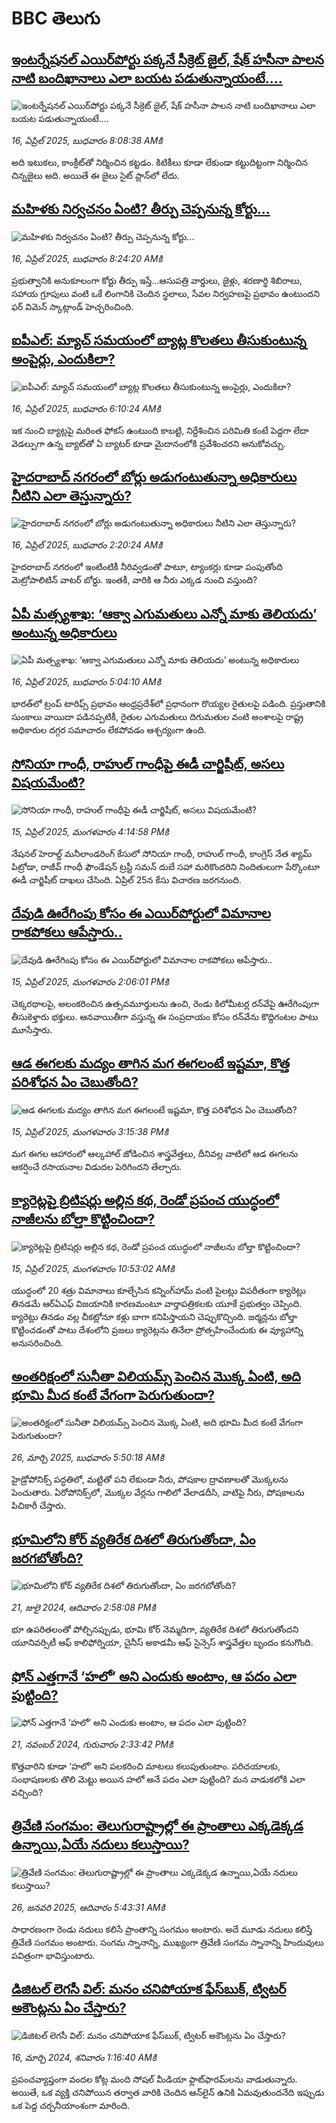 # BBC తెలుగు## [ఇంటర్నేషనల్ ఎయిర్‌పోర్టు పక్కనే సీక్రెట్ జైల్, షేక్ హసీనా పాలన నాటి బందిఖానాలు ఎలా బయట పడుతున్నాయంటే....](https://www.bbc.com/telugu/articles/cm2xzepl7yno?at_campaign=githubrss)![ఇంటర్నేషనల్ ఎయిర్‌పోర్టు పక్కనే సీక్రెట్ జైల్, షేక్ హసీనా పాలన నాటి బందిఖానాలు ఎలా బయట పడుతున్నాయంటే....](https://ichef.bbci.co.uk/ace/standard/240/cpsprodpb/62df/live/c173c180-1a9a-11f0-a455-cf1d5f751d2f.jpg)_16, ఏప్రిల్ 2025, బుధవారం 8:08:38 AMకి_అది ఇటుకలు, కాంక్రీట్‌తో నిర్మించిన కట్టడం. కిటికీలు కూడా లేకుండా కట్టుదిట్టంగా నిర్మించిన చిన్నజైలు అది. అయితే ఈ జైలు సైట్‌ ప్లాన్‌లో లేదు.## [మహిళకు నిర్వచనం ఏంటి? తీర్పు చెప్పనున్న కోర్టు...](https://www.bbc.com/telugu/articles/c4g7z0g9l05o?at_campaign=githubrss)![మహిళకు నిర్వచనం ఏంటి? తీర్పు చెప్పనున్న కోర్టు...](https://ichef.bbci.co.uk/ace/standard/240/cpsprodpb/d999/live/189e4aa0-1a9d-11f0-b1b3-7358f8d35a35.jpg)_16, ఏప్రిల్ 2025, బుధవారం 8:24:20 AMకి_ప్రభుత్వానికి అనుకూలంగా కోర్టు  తీర్పు ఇస్తే...ఆసుపత్రి వార్డులు, జైళ్లు, శరణార్థి శిబిరాలు, సహాయ గ్రూపులు వంటి ఒకే లింగానికి చెందిన స్థలాలు, సేవల నిర్వహణపై ప్రభావం ఉంటుందని ఫర్ విమెన్ స్కాట్లాండ్ హెచ్చరించింది.## [ఐపీఎల్: మ్యాచ్‌ సమయంలో బ్యాట్ల  కొలతలు తీసుకుంటున్న అంపైర్లు, ఎందుకిలా?](https://www.bbc.com/telugu/articles/crkxje4yrkvo?at_campaign=githubrss)![ఐపీఎల్: మ్యాచ్‌ సమయంలో బ్యాట్ల  కొలతలు తీసుకుంటున్న అంపైర్లు, ఎందుకిలా?](https://ichef.bbci.co.uk/ace/standard/240/cpsprodpb/4cbd/live/17efb390-1a7b-11f0-8e7c-bf1583a0b12f.jpg)_16, ఏప్రిల్ 2025, బుధవారం 6:10:24 AMకి_ఇక నుంచి బ్యాట్లపై మరింత ఫోకస్ ఉంటుంది కాబట్టి, నిర్దేశించిన పరిమితి కంటే పెద్దగా లేదా వెడల్పుగా ఉన్న బ్యాట్‌తో ఏ బ్యాటర్ కూడా మైదానంలోకి ప్రవేశించరని అనుకోవచ్చు.## [హైదరాబాద్‌ నగరంలో బోర్లు అడుగంటుతున్నా అధికారులు నీటిని ఎలా తెస్తున్నారు?](https://www.bbc.com/telugu/articles/c9vedzexelvo?at_campaign=githubrss)![హైదరాబాద్‌ నగరంలో బోర్లు అడుగంటుతున్నా అధికారులు నీటిని ఎలా తెస్తున్నారు?](https://ichef.bbci.co.uk/ace/standard/240/cpsprodpb/b045/live/5e693040-1a16-11f0-a455-cf1d5f751d2f.jpg)_16, ఏప్రిల్ 2025, బుధవారం 2:20:24 AMకి_హైదరాబాద్ నగరంలో ఇంటింటికీ నీరివ్వడంతో పాటూ, ట్యాంకర్లు కూడా పంపుతోంది మెట్రోపాలిటిన్ వాటర్ బోర్డు. ఇంతకీ, వారికి ఆ నీరు ఎక్కడ నుంచి వస్తుంది?## [ఏపీ మత్స్యశాఖ: ‘ఆక్వా ఎగుమతులు ఎన్నో మాకు తెలియదు’ అంటున్న అధికారులు ](https://www.bbc.com/telugu/articles/c1wddxpj182o?at_campaign=githubrss)![ఏపీ మత్స్యశాఖ: ‘ఆక్వా ఎగుమతులు ఎన్నో మాకు తెలియదు’ అంటున్న అధికారులు ](https://ichef.bbci.co.uk/ace/standard/240/cpsprodpb/0c6d/live/6a5f5ea0-1a7b-11f0-8e7c-bf1583a0b12f.jpg)_16, ఏప్రిల్ 2025, బుధవారం 5:04:10 AMకి_భారత్‌లో ట్రంప్ టారిఫ్స్ ప్రభావం ఆంధ్రప్రదేశ్‌లో ప్రధానంగా రొయ్యల రైతులపై పడింది. ప్రస్తుతానికి సుంకాలు వాయిదా పడినప్పటికీ, రైతుల ఎగుమతులు దిగుమతుల వంటి అంశాలపై రాష్ట్ర అధికారుల దగ్గర సమాచారం లేకపోవడం ఆశ్చర్యంగా ఉంది.## [సోనియా గాంధీ, రాహుల్‌‌ గాంధీపై ఈడీ చార్జిషీట్, అసలు విషయమేంటి? ](https://www.bbc.com/telugu/articles/c4g8j3rn400o?at_campaign=githubrss)![సోనియా గాంధీ, రాహుల్‌‌ గాంధీపై ఈడీ చార్జిషీట్, అసలు విషయమేంటి? ](https://ichef.bbci.co.uk/ace/standard/240/cpsprodpb/6eca/live/4645c110-1a14-11f0-95f9-83e0a180f556.jpg)_15, ఏప్రిల్ 2025, మంగళవారం 4:14:58 PMకి_నేషనల్ హెరాల్డ్ మనీలాండరింగ్ కేసులో సోనియా గాంధీ, రాహుల్ గాంధీ, కాంగ్రెస్‌ నేత శ్యామ్ పిట్రోడా, రాజీవ్ గాంధీ ఫౌండేషన్ ట్రస్టీ సమన్ దుబే సహా మరికొందరిని నిందితులుగా పేర్కొంటూ ఈడీ చార్జిషీట్ దాఖలు చేసింది. ఏప్రిల్ 25న కేసు విచారణ జరగనుంది.## [దేవుడి ఊరేగింపు కోసం ఈ ఎయిర్‌పోర్టులో విమానాల రాకపోకలు ఆపేస్తారు..](https://www.bbc.com/telugu/articles/cn804kyx01lo?at_campaign=githubrss)![దేవుడి ఊరేగింపు కోసం ఈ ఎయిర్‌పోర్టులో విమానాల రాకపోకలు ఆపేస్తారు..](https://ichef.bbci.co.uk/ace/standard/240/cpsprodpb/9a18/live/31c18790-19e4-11f0-b1b3-7358f8d35a35.jpg)_15, ఏప్రిల్ 2025, మంగళవారం 2:06:01 PMకి_చెక్కరథాలపై, అలంకరించిన ఉత్సవమూర్తులను ఉంచి, రెండు కిలోమీటర్ల రన్‌వేపై ఊరేగింపుగా తీసుకెళ్తారు భక్తులు. ఆనవాయితీగా వస్తున్న ఈ సంప్రదాయం కోసం రన్‌వేను కొద్దిగంటల పాటు మూసేస్తారు.## [ఆడ ఈగలకు మద్యం తాగిన మగ ఈగలంటే ఇష్టమా, కొత్త పరిశోధన ఏం చెబుతోంది? ](https://www.bbc.com/telugu/articles/cx2v5vznd6mo?at_campaign=githubrss)![ఆడ ఈగలకు మద్యం తాగిన మగ ఈగలంటే ఇష్టమా, కొత్త పరిశోధన ఏం చెబుతోంది? ](https://ichef.bbci.co.uk/ace/standard/240/cpsprodpb/f52c/live/6a441510-1291-11f0-b8f6-491a70090940.jpg)_15, ఏప్రిల్ 2025, మంగళవారం 3:15:38 PMకి_మగ ఈగల ఆహారంలో ఆల్కహాల్ జోడించిన శాస్త్రవేత్తలు, దీనివల్ల వాటిలో ఆడ ఈగలను ఆకర్షించే రసాయనాల విడుదల పెరిగిందని తేల్చారు.## [క్యారెట్లపై బ్రిటిషర్లు అల్లిన కథ, రెండో ప్రపంచ యుద్ధంలో నాజీలను బోల్తా కొట్టించిందా?](https://www.bbc.com/telugu/articles/cevde91lk9eo?at_campaign=githubrss)![క్యారెట్లపై బ్రిటిషర్లు అల్లిన కథ, రెండో ప్రపంచ యుద్ధంలో నాజీలను బోల్తా కొట్టించిందా?](https://ichef.bbci.co.uk/ace/standard/240/cpsprodpb/cd84/live/917fd410-1251-11f0-a75c-b716eb718e3b.png)_15, ఏప్రిల్ 2025, మంగళవారం 10:53:02 AMకి_యుద్ధంలో 20 శత్రు విమానాలు కూల్చేసిన కన్నింగ్‌హామ్ వంటి పైలట్లు విపరీతంగా క్యారెట్లు తినడమే ఆర్‌ఏఎఫ్ విజయానికి కారణమంటూ వార్తాపత్రికలకు యూకే ప్రభుత్వం చెప్పింది. క్యారెట్లు తినడం వల్ల చీకట్లోనూ కళ్లు బాగా కనిపిస్తాయని చెప్పుకొచ్చింది. జర్మన్లను బోల్తా కొట్టించడంతో పాటు దేశంలోని ప్రజలు క్యారెట్లను తినేలా ప్రోత్సహించేందుకు ఈ వ్యూహాన్ని అనుసరించింది.## [అంతరిక్షంలో సునీతా విలియమ్స్ పెంచిన మొక్క ఏంటి, అది భూమి మీద కంటే వేగంగా పెరుగుతుందా?](https://www.bbc.com/telugu/articles/c1mn43gmj39o?at_campaign=githubrss)![అంతరిక్షంలో సునీతా విలియమ్స్ పెంచిన మొక్క ఏంటి, అది భూమి మీద కంటే వేగంగా పెరుగుతుందా?](https://ichef.bbci.co.uk/ace/standard/240/cpsprodpb/931a/live/71e4f570-0966-11f0-94d4-6f954f5dcfa3.jpg)_26, మార్చి 2025, బుధవారం 5:50:18 AMకి_హైడ్రోపోనిక్స్‌ పద్ధతిలో, మట్టితో పని లేకుండా నీరు, పోషకాల ద్రావణాలతో మొక్కలను పెంచుతారు. ఏరోపోనిక్స్‌లో, మొక్కల వేర్లను గాలిలో వేలాడదీసి, వాటిపై నీరు, పోషకాలను పిచికారీ చేస్తారు.## [భూమిలోని కోర్ వ్యతిరేక దిశలో తిరుగుతోందా, ఏం జరగబోతోంది?](https://www.bbc.com/telugu/articles/crgr7rnd7g4o?at_campaign=githubrss)![భూమిలోని కోర్ వ్యతిరేక దిశలో తిరుగుతోందా, ఏం జరగబోతోంది?](https://ichef.bbci.co.uk/ace/standard/240/cpsprodpb/cc28/live/4457bc00-3ec3-11ef-b2f4-77406157b906.jpg)_21, జులై 2024, ఆదివారం 2:58:08 PMకి_భూ ఉపరితలంతో పోల్చినప్పుడు, భూమి కోర్ నెమ్మదిగా, వ్యతిరేక దిశలో తిరుగుతోందని యూనివర్సిటీ ఆఫ్ కాలిఫోర్నియా, చైనీస్ అకాడమీ ఆఫ్ సైన్సెస్‌ శాస్త్రవేత్తల బృందం కనుగొంది.## [ఫోన్ ఎత్తగానే ‘హలో’ అని ఎందుకు అంటాం, ఆ పదం ఎలా పుట్టింది?](https://www.bbc.com/telugu/articles/cgj7x7gdjq4o?at_campaign=githubrss)![ఫోన్ ఎత్తగానే ‘హలో’ అని ఎందుకు అంటాం, ఆ పదం ఎలా పుట్టింది?](https://ichef.bbci.co.uk/ace/standard/240/cpsprodpb/0618/live/7a20ebb0-a807-11ef-b21e-5359bd56d02f.jpg)_21, నవంబర్ 2024, గురువారం 2:33:42 PMకి_కొత్తవారిని కూడా ‘హలో’ అని పలకరించి మాటలు కలుపుతుంటాం.  పరిచయాలకు, సంభాషణలకు తొలి మెట్టు అయిన హలో అనే పదం ఎలా పుట్టింది? మన వాడుకలోకి ఎలా వచ్చింది?## [త్రివేణి సంగమం: తెలుగురాష్ట్రాల్లో ఈ ప్రాంతాలు ఎక్కడెక్కడ ఉన్నాయి,ఏయే నదులు కలుస్తాయి? ](https://www.bbc.com/telugu/articles/cz7elrr17jeo?at_campaign=githubrss)![త్రివేణి సంగమం: తెలుగురాష్ట్రాల్లో ఈ ప్రాంతాలు ఎక్కడెక్కడ ఉన్నాయి,ఏయే నదులు కలుస్తాయి? ](https://ichef.bbci.co.uk/ace/standard/240/cpsprodpb/9dad/live/7f50e780-da42-11ef-a37f-eba91255dc3d.jpg)_26, జనవరి 2025, ఆదివారం 5:43:31 AMకి_సాధారణంగా రెండు నదులు కలిసే ప్రాంతాన్ని సంగమం అంటారు. అదే మూడు నదులు కలిస్తే త్రివేణి సంగమం అంటారు. సంగమ స్నానాన్ని, ముఖ్యంగా త్రివేణి సంగమ స్నానాన్ని హిందువులు పవిత్రంగా భావిస్తుంటారు.## [డిజిటల్ లెగసీ విల్: మనం చనిపోయాక ఫేస్‌బుక్, ట్విటర్‌ అకౌంట్లను ఏం చేస్తారు?](https://www.bbc.com/telugu/articles/cx0zl1qeyq2o?at_campaign=githubrss)![డిజిటల్ లెగసీ విల్: మనం చనిపోయాక ఫేస్‌బుక్, ట్విటర్‌ అకౌంట్లను ఏం చేస్తారు?](https://ichef.bbci.co.uk/ace/standard/240/cpsprodpb/bea2/live/2323ffd0-e2d4-11ee-9410-0f893255c2a0.jpg)_16, మార్చి 2024, శనివారం 1:16:40 AMకి_ప్రపంచవ్యాప్తంగా వందల కోట్ల మంది సోషల్ మీడియా ఫ్లాట్‌ఫారమ్‌లను వాడుతున్నారు. అయితే, ఒక వ్యక్తి చనిపోయిన తర్వాత వారికి చెందిన ఆన్‌లైన్ ఉనికి ఏమవుతుందనేది ఇప్పుడు ఒక పెద్ద చర్చనీయాంశంగా మారింది.